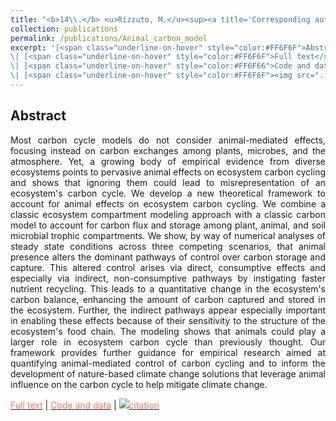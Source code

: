 ```yaml
---
title: "<b>14\\.</b> <u>Rizzuto, M.</u><sup><a title='Corresponding author'>✉</a></sup>, Leroux, S. J., Schmitz, O. J.  **Rewiring the carbon cycle: a theoretical framework for animal-driven ecosystem carbon sequestration.**  Journal of Geophyisical Research: Biogeosciences, 129, e2024JG008026."
collection: publications
permalink: /publications/Animal_carbon_model
excerpt: '[<span class="underline-on-hover" style="color:#FF6F6F">Abstract</span>](../publications/14_Animal_carbon_model)
\| [<span class="underline-on-hover" style="color:#FF6F6F">Full text</span>](https://onlinelibrary.wiley.com/share/author/JQVUWF9NSSQKUTSE44C6?target=10.1029/2024JG008026)
\| [<span class="underline-on-hover" style="color:#FF6F66">Code and data</span>](https://doi.org/10.6084/m9.figshare.23688855)
\| [<span class="underline-on-hover" style="color:#FF6F6F"><img src="../images/bibtex.svg">citation</span>](../bibtex/14_Animal_carbon_model.bib)'
---
```


## Abstract

<p style='text-align: justify;'>
Most carbon cycle models do not consider animal-mediated effects, focusing instead on carbon exchanges among plants, microbes, and the atmosphere. Yet, a growing body of empirical evidence from diverse ecosystems points to pervasive animal effects on ecosystem carbon cycling and shows that  ignoring them could lead to misrepresentation of an ecosystem's carbon cycle. We develop a new theoretical framework to account for animal effects on ecosystem carbon cycling. We combine a classic ecosystem compartment modeling approach with a classic carbon model to account for carbon flux and storage among plant, animal, and soil microbial trophic compartments. We show, by way of numerical analyses of steady state conditions across three competing scenarios, that animal presence alters the dominant pathways of control over carbon storage and capture. This altered control arises via direct, consumptive effects and especially via indirect, non-consumptive pathways by instigating faster nutrient recycling. This leads to a quantitative change in the ecosystem's carbon balance, enhancing the amount of carbon captured and stored in the ecosystem. Further, the indirect pathways appear especially important in enabling these effects because of their sensitivity to the structure of the ecosystem's food chain. The modeling shows that animals could play a larger role in ecosystem carbon cycle than previously thought. Our framework provides further guidance for empirical research aimed at quantifying animal-mediated control of carbon cycling and to inform the development of nature-based climate change solutions that leverage animal influence on the carbon cycle to help mitigate climate change.
</p>

[<span class="underline-on-hover" style="color:#FF6F6F">Full text</span>](https://onlinelibrary.wiley.com/share/author/JQVUWF9NSSQKUTSE44C6?target=10.1029/2024JG008026)
\| [<span class="underline-on-hover" style="color:#FF6F66">Code and data</span>](https://doi.org/10.6084/m9.figshare.23688855)
\| [<span class="underline-on-hover" style="color:#FF6F6F"><img src="../images/bibtex.svg">citation</span>](../bibtex/14_Animal_carbon_model.bib)